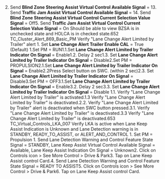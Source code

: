 2. Send **Blind Zone Steering Assist Virtual Control Available Signal** = 13. Send **Traffic Jam Assist Virtual Control Available Signal** = 14. Send **Blind Zone Steering Assist Virtual Control Current Selection Value Signal** = Off5. Send **Traffic Jam Assist Virtual Control Current Selection Value Signal** = On Should be able to view BZSA is in unchecked state and HOLCA is in checked state.652 TC_Cluster_Alert_869_Basic_PM Verify "Lane Change Alert Limited by Trailer" alert 1. Set **Lane Change Alert Trailer Enable CAL** = True (Default) 1.Set PM = RUN1.1.Set **Lane Change Alert Limited by Trailer Indicator On Signal** = Enable1.2. Delay 2 sec1.3. Set **Lane Change Alert Limited by Trailer Indicator On Signal** = Disable2.Set PM = PROPULSION2.1.Set **Lane Change Alert Limited by Trailer Indicator On Signal** = Enable2.2Press Select button on SWC. (within 2 sec)2.3. Set **Lane Change Alert Limited by Trailer Indicator On Signal** = Disable3.Set PM = OFF3.1.Set **Lane Change Alert Limited by Trailer Indicator On Signal** = Enable3.2. Delay 2 sec3.3. Set **Lane Change Alert Limited by Trailer Indicator On Signal** = Disable 1.1. Verify "Lane Change Alert Limited by Trailer" is activated.1.3 Verify "Lane Change Alert Limited by Trailer" is deactivated.2.2. Verify "Lane Change Alert Limited by Trailer" alert is deactivated when SWC button pressed.3.1. Verify "Lane Change Alert Limited by Trailer" is deactivated.3.3 Verify "Lane Change Alert Limited by Trailer" is deactivated.653 TC_Virtual_Controls_LKA_007 Verify LKA is active when Lane Keep Assist Indication is Unknown and Lane Detection warning is in STANDBY, READY_TO_ASSIST, or ALERT_AND_CONTROL 1. Set PM = Propulsion 1. Send Lane Detection Warning and Control Feature State Signal = STANDBY, Lane Keep Assist Virtual Control Available Signal = Available, Lane Keep Assist Indication On Signal = Unknown2. Click on Controls icon > See More Control > Drive & Park3. Tap on Lane Keep Assist control Card.4. Send Lane Detection Warning and Control Feature State Signal = READY TO ASSIST5. Click on Controls icon > See More Control > Drive & Park6. Tap on Lane Keep Assist control Card.